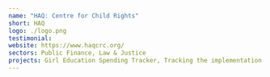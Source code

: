 ```yaml
---
name: "HAQ: Centre for Child Rights"
short: HAQ
logo: ./logo.png
testimonial:
website: https://www.haqcrc.org/
sectors: Public Finance, Law & Justice
projects: Girl Education Spending Tracker, Tracking the implementation of the POCSO Act
---
```

